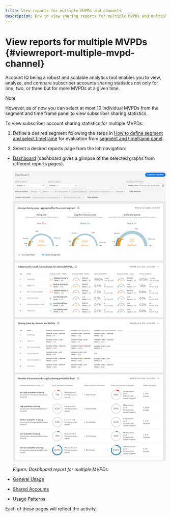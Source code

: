 ```yaml
---
title: View reports for multiple MVPDs and channels
description: How to view sharing reports for multiple MVPDs and multiple programmer channels.
---
```


# View reports for multiple MVPDs <!--and channel programmers--> {#viewreport-multiple-mvpd-channel}

Account IQ being a robust and scalable analytics tool enables you to view, analyze, and compare subscriber accounts sharing statistics not only for one, two, or three but for more MVPDs at a given time.

>[!NOTE]
>
>However, as of now you can select at most 10 individual MVPDs from the segment and time frame panel to view subscriber sharing statistics.

To view subscriber account sharing statistics for multiple MVPDs:

1. Define a desired segment following the steps in [How to define segment and select timeframe](/help/AccountIQ/howto-select-segment-timeframe.md) for evaluation from [segment and timeframe panel](/help/AccountIQ/segments-timeframe.md).

1. Select a desired reports page from the left navigation:

* [Dashboard](/help/AccountIQ/dashboard.md) (dashboard gives a glimpse of the selected graphs from different reports pages).

  ![](assets/mult-mvpds-dashboard.png)

  *Figure: Dashboard report for multiple MVPDs*

* [General Usage](/help/AccountIQ/general-usage-reports.md)

* [Shared Accounts](/help/AccountIQ/shared-acc-reports.md)

* [Usage Patterns](/help/AccountIQ/usage-patterns.md)

Each of these pages will reflect the activity.

